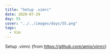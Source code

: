 ```yaml
---
title: "Setup .vimrc"
date: 2020-07-29
day: 55
cover: "../../images/days/55.png"
tags:
  - Vim
---
```


Setup .vimrc (from https://github.com/amix/vimrc)
